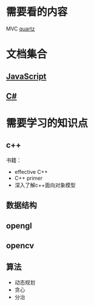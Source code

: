# 需要看的内容
 
 MVC
[quartz](https://www.w3cschool.cn/quartz_doc/quartz_doc-2put2clm.html) 
 
# 文档集合
## [JavaScript](https://github.com/ArcherGrey/study/tree/master/JavaScript)
## [C#](https://github.com/ArcherGrey/study/tree/master/ASP.NET)


# 需要学习的知识点

## c++
书籍：

- effective C++
- C++ primer
- 深入了解c++面向对象模型

## 数据结构

## opengl

## opencv

## 算法


- 动态规划
- 贪心
- 分治
